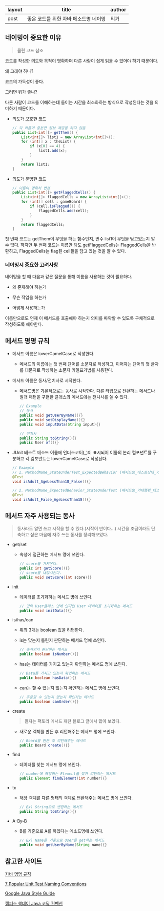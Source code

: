 | layout | title                                 | author |
| ------ | ------------------------------------- | ------ |
| post   | 좋은 코드를 위한 자바 메소드명 네이밍 | 티거   |

## 네이밍이 중요한 이유

> 클린 코드 참조

코드를 작성한 의도와 목적이 명확하며 다른 사람이 쉽게 읽을 수 있어야 하기 때문이다.

왜 그래야 하나? 

코드의 가독성이 좋다. 

그러면 뭐가 좋나?

다른 사람이 코드를 이해하는데 들이는 시간을 최소화하는 방식으로 작성된다는 것을 의미하기 때문이다.

- 의도가 모호한 코드

    ```java
   // 각 이름이 충분한 정보 제공을 하지 않음
   public List<int[]> getThem() {
        List<int[]> list1 = new ArrayList<int[]>();
        for (int[] x : theList) {
            if (x[0] == 4) {
                list1.add(x);
            }
        }
        return list1;
   }
    ```

- 의도가 분명한 코드

    ```java
    // 이름이 명확히 변경
    public List<int[]> getFlaggedCells() {
        List<int[]> flaggedCells = new ArrayList<int[]>();
        for (int[] cell : gameBoard) {
            if (cell.isFlagged()) {
            	flaggedCells.add(cell);
            }
        }
        return flaggedCells;
    }
    ```

첫 번째 코드는 getThem이 무엇을 하는 함수인지, 변수 list1이 무엇을 담고있는지 알 수 없다. 하지만 두 번째 코드는 이름만 봐도 getFlaggedCells는 FlaggedCells을 반환하고, FlaggedCells는 flag된 cell들을 담고 있는 것을 알 수 있다.

### 네이밍시 중요한 고려사항

네이밍을 할 때 다음과 같은 질문을 통해 이름을 사용하는 것이 필요하다.

- 왜 존재해야 하는가

- 무슨 작업을 하는가

- 어떻게 사용하는가

이름만으로도 언제 이 메서드를 호출해야 하는지 의미를 파악할 수 있도록 구체적으로 작성하도록 해야한다.

## 메서드 명명 규칙

- 메서드 이름은 lowerCamelCase로 작성한다.

  -  메서드의 이름에는 첫 번째 단어를 소문자로 작성하고, 이어지는 단어의 첫 글자를 대문자로 작성하는 소문자 카멜표기법를 사용한다.

- 메서드 이름은 동사/전치사로 시작한다.

  - 메서드명은 기본적으로는 동사로 시작한다. 다른 타입으로 전환하는 메서드나 빌더 패턴을 구현한 클래스의 메서드에는 전치사를 쓸 수 있다.

    ```java
    // Example
    // 동사
    public void getUserByName(){}
    public void setDisplayName(){}
    public void inputData(String input){}
        
    // 전치사
    public String toString(){}
    public User of(){}
    ```

- JUnit 테스트 메소드 이름에 언더스코어(_)이 표시되어 이름의 논리 컴포넌트를 구분하고 각 컴포넌트는 lowerCamelCase로 작성된다.

  ```java
  // Example
  // 1. MethodName_StateUnderTest_ExpectedBehavior (메서드명_테스트상태_기대행위)
  @Test
  void isAdult_AgeLessThan18_False(){}
  
  // 2. MethodName_ExpectedBehavior_StateUnderTest (메서드명_기대행위_테스트상태)
  @Test
  void isAdult_False_AgeLessThan18(){}
  ```

## 메서드 자주  사용되는 동사

> 동사라도 알면 쓰고 시작을 할 수 있다.(시작이 반이다...) 시간을 조금이라도 단축하고 싶은 마음에 자주 쓰는 동사를 정리해보았다.

- get/set

  - 속성에 접근하는 메서드 명에 쓰인다.

    ```java
    // score를 가져온다.
    public int getScore(){}
    // score를 내장시킨다.
    public void setScore(int score){}
    ```

- init

  - 데이터를 초기화하는 메서드 명에 쓰인다.
    ```java
    // 만약 User클래스 안에 있다면 User 데이터를 초기화하는 메서드
    public void initData(){}
    ```

- is/has/can
  - 위의 3개는 boolean 값을 리턴한다.

  - is는 맞는지 틀린지 판단하는 메서드 명에 쓰인다.

    ```java
    // 숫자인지 판단하는 메서드
    public boolean isNumber(){}
    ```

  - has는 데이터를 가지고 있는지 확인하는 메서드 명에 쓰인다.

    ```java
    // Data를 가지고 있는지 확인하는 메서드
    public boolean hasData(){}
    ```

  - can는 할 수 있는지 없는지 확인하는 메서드 명에 쓰인다.

    ```java
    // 주문할 수 있는지 없는지 확인하는 메서드
    public boolean canOrder(){}
    ```

- create

  > 필자는 팩토리 메서드 패턴 블로그 글에서 많이 보았다.

  - 새로운 객체를 만든 후 리턴해주는 메서드 명에 쓰인다.

    ```java
    // Board를 만든 후 리턴해주는 메서드
    public Board create(){}
    ```

- find

  - 데이터를 찾는 메서드 명에 쓰인다.

    ```java
    // number에 해당하는 Element를 찾아 리턴하는 메서드
    public Element findElement(int number){}
    ```

- to

  - 해당 객체를 다른 형태의 객체로 변환해주는 메서드 명에 쓰인다.

    ```java
    // Ex) String으로 변환하는 메서드
    public String toString(){}
    ```

- A-By-B

  - B를 기준으로 A를 하겠다는 메소드명에 쓰인다.

    ```java
    // Ex) Name을 기준으로 User를 get하는 메서드
    public void getUserByName(String name){}
    ```

## 참고한 사이트

[자바 명명 규칙](<https://m.blog.naver.com/reona7140/221306141987>)

[7 Popular Unit Test Naming Conventions](<https://dzone.com/articles/7-popular-unit-test-naming>)

[Google Java Style Guide](<https://google.github.io/styleguide/javaguide.html#s5.3-camel-case>)

[캠퍼스 핵데이 Java 코딩 컨벤션](<https://naver.github.io/hackday-conventions-java/#method-lower-camelcase>)